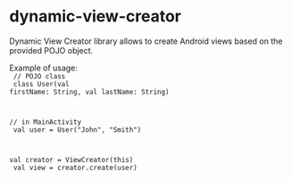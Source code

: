 # dynamic-view-creator
Dynamic View Creator library allows to create Android views based on the provided POJO object.

Example of usage:<br>
<code>
  // POJO class<br>
  class User(val firstName: String, val lastName: String)<br>

  // in MainActivity<br>
  val user = User("John", "Smith")<br>
  
  val creator = ViewCreator(this)<br>
  val view = creator.create(user)
</code>
